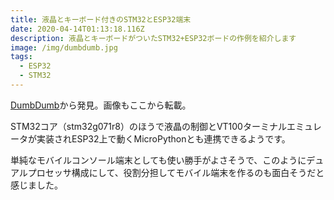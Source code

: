 ```yaml
---
title: 液晶とキーボード付きのSTM32とESP32端末
date: 2020-04-14T01:13:18.116Z
description: 液晶とキーボードがついたSTM32+ESP32ボードの作例を紹介します
image: /img/dumbdumb.jpg
tags:
  - ESP32
  - STM32
---
```

[DumbDumb](https://hackaday.io/project/168722-dumbdumb)から発見。画像もここから転載。

STM32コア（stm32g071r8）のほうで液晶の制御とVT100ターミナルエミュレータが実装されESP32上で動くMicroPythonとも連携できるようです。

単純なモバイルコンソール端末としても使い勝手がよさそうで、このようにデュアルプロセッサ構成にして、役割分担してモバイル端末を作るのも面白そうだと感じました。
